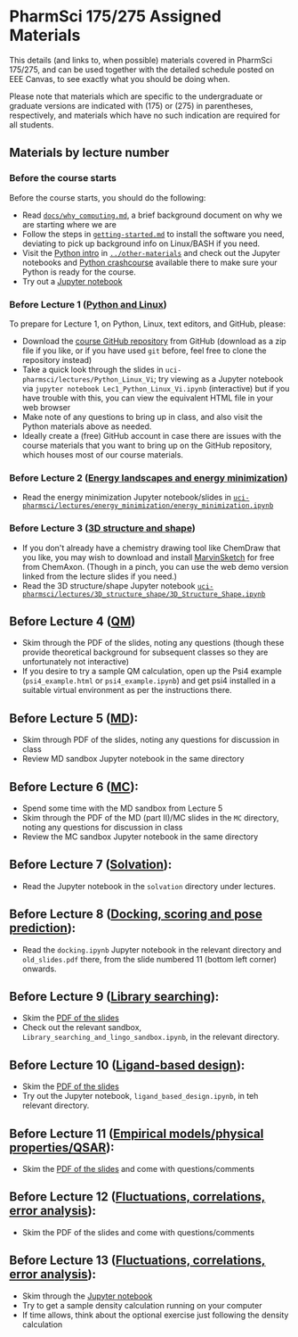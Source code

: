 # PharmSci 175/275 Assigned Materials

This details (and links to, when possible) materials covered in PharmSci 175/275, and can be used together with the detailed schedule posted on EEE Canvas, to see exactly what you should be doing when.

Please note that materials which are specific to the undergraduate or graduate versions are indicated with (175) or (275) in parentheses, respectively, and materials which have no such indication are required for all students.

## Materials by lecture number

### Before the course starts
Before the course starts, you should do the following:
- Read [`docs/why_computing.md`](docs/why_computing.md), a brief background document on why we are starting where we are
- Follow the steps in [`getting-started.md`](getting-started.md) to install the software you need, deviating to pick up background info on Linux/BASH if you need.
- Visit the [Python intro](../other-materials/python-intro/README.md) in [`../other-materials`](../other-materials) and check out the Jupyter notebooks and [Python crashcourse](../other-materials/python-intro/python_crashcourse.md) available there to make sure your Python is ready for the course.
- Try out a [Jupyter notebook](http://jupyter-notebook-beginner-guide.readthedocs.io/en/latest/execute.html)

### Before Lecture 1 ([Python and Linux](lectures/Python_Linux_Vi))
To prepare for Lecture 1, on Python, Linux, text editors, and GitHub, please:
- Download the [course GitHub repository](https://github.com/mobleylab/drug-computing) from GitHub (download as a zip file if you like, or if you have used `git` before, feel free to clone the repository instead)
- Take a quick look through the slides in `uci-pharmsci/lectures/Python_Linux_Vi`; try viewing as a Jupyter notebook via `jupyter notebook Lec1_Python_Linux_Vi.ipynb` (interactive) but if you have trouble with this, you can view the equivalent HTML file in your web browser
- Make note of any questions to bring up in class, and also visit the Python materials above as needed.
- Ideally create a (free) GitHub account in case there are issues with the course materials that you want to bring up on the GitHub repository, which houses most of our course materials.

### Before Lecture 2 ([Energy landscapes and energy minimization](lectures/energy_minimization))
- Read the energy minimization Jupyter notebook/slides in [`uci-pharmsci/lectures/energy_minimization/energy_minimization.ipynb`](uci-pharmsci/lectures/energy_minimization/energy_minimization.ipynb)

### Before Lecture 3 ([3D structure and shape](lectures/3D_structure_shape))
- If you don't already have a chemistry drawing tool like ChemDraw that you like, you may wish to download and install [MarvinSketch](https://www.chemaxon.com/products/marvin) for free from ChemAxon. (Though in a pinch, you can use the web demo version linked from the lecture slides if you need.)
- Read the 3D structure/shape Jupyter notebook [`uci-pharmsci/lectures/3D_structure_shape/3D_Structure_Shape.ipynb`](uci-pharmsci/lectures/3D_structure_shape/3D_Structure_Shape.ipynb)

## Before Lecture 4 ([QM](lectures/QM))
- Skim through the PDF of the slides, noting any questions (though these provide theoretical background for subsequent classes so they are unfortunately not interactive)
- If you desire to try a sample QM calculation, open up the Psi4 example (`psi4_example.html` or `psi4_example.ipynb`) and get psi4 installed in a suitable virtual environment as per the instructions there.

## Before Lecture 5 ([MD](lectures/MD)):
- Skim through PDF of the slides, noting any questions for discussion in class
- Review MD sandbox Jupyter notebook in the same directory

## Before Lecture 6 ([MC](lectures/MC)):
- Spend some time with the MD sandbox from Lecture 5
- Skim through the PDF of the MD (part II)/MC slides in the `MC` directory, noting any questions for discussion in class
- Review the MC sandbox Jupyter notebook in the same directory

## Before Lecture 7 ([Solvation](lectures/solvation)):
- Read the Jupyter notebook in the `solvation` directory under lectures.

## Before Lecture 8 ([Docking, scoring and pose prediction](lectures/docking_scoring_pose)):
- Read the `docking.ipynb` Jupyter notebook in the relevant directory and `old_slides.pdf` there, from the slide numbered 11 (bottom left corner) onwards.

## Before Lecture 9 ([Library searching](library_searching)):
- Skim the [PDF of the slides](library_searching/Library_lingo_lecture.pdf)
- Check out the relevant sandbox, `Library_searching_and_lingo_sandbox.ipynb`, in the relevant directory.

## Before Lecture 10 ([Ligand-based design](ligand_based_design)):
- Skim the [PDF of the slides](ligand_based_design/ligand_based_design_slides.pdf)
- Try out the Jupyter notebook, `ligand_based_design.ipynb`, in teh relevant directory.

## Before Lecture 11 ([Empirical models/physical properties/QSAR](empirical_physical_properties)):
- Skim the [PDF of the slides](empirical_physical_properties/physprops.pdf) and come with questions/comments

## Before Lecture 12 ([Fluctuations, correlations, error analysis](fluctuations_correlations_error)):
- Skim the PDF of the slides and come with questions/comments

## Before Lecture 13 ([Fluctuations, correlations, error analysis](fluctuations_correlations_error)):
- Skim through the [Jupyter notebook](error_anlaysis_OpenMM_convergence.ipynb)
- Try to get a sample density calculation running on your computer
- If time allows, think about the optional exercise just following the density calculation
